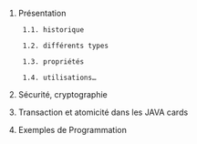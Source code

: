 
1. Présentation

		1.1. historique

		1.2. différents types

		1.3. propriétés

		1.4. utilisations…

2. Sécurité, cryptographie

3. Transaction et atomicité dans les JAVA cards

4. Exemples de Programmation

